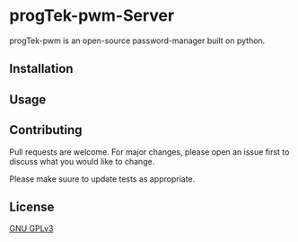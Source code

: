 # progTek-pwm-Server

progTek-pwm is an open-source password-manager built on python.

## Installation

## Usage

## Contributing

Pull requests are welcome. For major changes, please open an issue first to discuss what you would like to change.

Please make suure to update tests as appropriate.

## License

[GNU GPLv3](https://choosealicense.com/licenses/gpl-3.0/)
